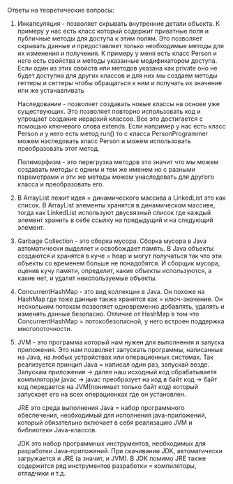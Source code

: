 Ответы на теоретические вопросы:

1) Инкапсуляция - позволяет скрывать внутренние детали объекта. К примеру у нас есть класс который содержит приватные поля и публичные методы для доступа к этим полям. Это позволяет скрывать данные и предоставляет только необходимые методы для их изменения и получения.
К примеру у меня есть класс Person и него есть свойства и методы указанные модификатором доступа. Если один из этих свойств или методов указана как private оно не будет доступна для других классов и для них мы создаем методы геттеры и сеттеры чтобы обращаться к ним и получать их значение или же устанавливать

    Наследование - позволяет создавать новые классы на основе уже существующих. Это позволяет повторно использовать код и упрощает создание иерархий классов. Все это достигается с помощью ключевого слова extends. Если например у нас есть класс Person  и у него есть метод run() то с класса PersonProgrammer можем наследовать класс Person и можем использовать преобразовать этот метод.
   
     Полиморфизм - это перегрузка методов это значит что мы можем создавать методы с одним и тем же именем но с разными параметрами и эти же методы можем унаследовать для другого класса и преобразовать его.

4) В ArrayList лежит идея = динамического массива a LinkedList это как список. В ArrayList элементы хранятся в динамическом массиве, тогда как LinkedList используют двусвязный список где каждый элемент хранить в себе ссылку на предыдущий и на следующий элемент.

3)  Garbage Collection - это сборка мусора. Сборка мусора в Java автоматически выделяет и освобождает память. В Java объекты создаются и хранятся в куче = heap и могут получаться так что эти объекты со временем больше не понадобятся. И сборщик мусора, оценив кучу памяти, определит, какие объекты используются, а какие нет, и удалит неиспользуемые объекты. 

4) ConcurrentHashMap - это вид коллекции в Java. Он похоже на HashMap где тоже данные также хранятся как = ключ-значение. Он нескольким потокам позволяет одновременно добавлять, удалять и изменять данные безопасно. Отличие от HashMap в том что ConcurrentHashMap = потокобезопасной, у него встроен поддержка многопоточности. 

5) JVM - это программа который нам нужен для выполнения и запуска приложения. Это нам позволяет запускать программы, написанные на Java, на любых устройствах или операционных системах. Так реализуется принцип Java  = написал один раз, запускай везде. Запускам приложения -> далее наш исходный код обрабатываетя компиляторjм javac -> javac преобразует на код в байт код -> байт код передается на JVM(понимает только байт код) который запускает его на всех операционках где он установлен. 

   JRE это среда выполнения Java = набор программного обеспечения, необходимый для исполнения java-приложений, который обязательно включает в себя реализацию JVM и библиотеки Java-классов.

   JDK это набор программных инструментов, необходимых для разработки Java-приложений. При скачивании JDK, автоматически загружается и JRE (а значит, и JVM).  В JDK помимо JRE также содержится ряд инструментов разработки = компиляторы, отладчики и т.д.
